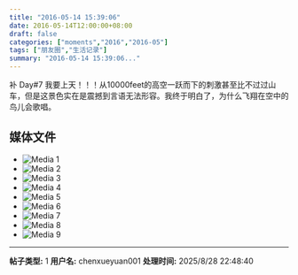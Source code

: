 ```yaml
---
title: "2016-05-14 15:39:06"
date: 2016-05-14T12:00:00+08:00
draft: false
categories: ["moments","2016","2016-05"]
tags: ["朋友圈","生活记录"]
summary: "2016-05-14 15:39:06..."
---
```


补 Day#7 我要上天！！！从10000feet的高空一跃而下的刺激甚至比不过过山车，但是这景色实在是震撼到言语无法形容。我终于明白了，为什么飞翔在空中的鸟儿会歌唱。

## 媒体文件

- ![Media 1](/Moments/photos/2016-05-14/201605141539060.jpg)
- ![Media 2](/Moments/photos/2016-05-14/201605141539061.jpg)
- ![Media 3](/Moments/photos/2016-05-14/201605141539062.jpg)
- ![Media 4](/Moments/photos/2016-05-14/201605141539063.jpg)
- ![Media 5](/Moments/photos/2016-05-14/201605141539064.jpg)
- ![Media 6](/Moments/photos/2016-05-14/201605141539065.jpg)
- ![Media 7](/Moments/photos/2016-05-14/201605141539066.jpg)
- ![Media 8](/Moments/photos/2016-05-14/201605141539067.jpg)
- ![Media 9](/Moments/photos/2016-05-14/201605141539068.jpg)

---

**帖子类型:** 1
**用户名:** chenxueyuan001
**处理时间:** 2025/8/28 22:48:40